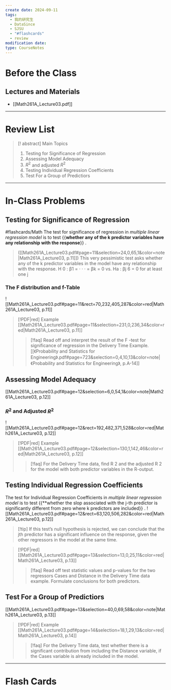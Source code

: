 ```yaml
---
create date: 2024-09-11
tags:
  - 我的研究生
  - DataSince
  - SJSU
  - "#flashcards"
  - review
modification date: 
type: CourseNotes
---
```


# Before the Class
## Lectures and Materials
- [[Math261A_Lecture03.pdf]]
---
# Review List
>[! abstract] Main Topics
>1. Testing for Significance of Regression
>2. Assessing Model Adequacy
>	1. $R^2$ and adjusted $R^2$
>3. Testing Individual Regression Coefficients
>4. Test For a Group of Predictiors

---
# In-Class Problems
## Testing for Significance of Regression
#flashcards/Math 
The test for significance of regression in *multiple linear regression model* is to test {{**whether any of the k predictor variables have any relationship with the response**}} .

> ([[Math261A_Lecture03.pdf#page=11&selection=24,0,65,1&color=note|Math261A_Lecture03, p.11]])
> This very pessimistic test asks whether any of the k predictor variables in the model have any relationship with the response. H 0 : β1 = · · · = βk = 0 vs. Ha : βj 6 = 0 for at least one j
### The F distribution and f-Table
![[Math261A_Lecture03.pdf#page=11&rect=70,232,405,287&color=red|Math261A_Lecture03, p.11]]
> [!PDF|red] Example [[Math261A_Lecture03.pdf#page=11&selection=231,0,236,34&color=red|Math261A_Lecture03, p.11]]
> >[!faq] Read off and interpret the result of the F -test for significance of regression in the Delivery Time Example.
> > [[《Probability and Statistics for Engineering》.pdf#page=723&selection=0,4,10,13&color=note|《Probability and Statistics for Engineering》, p.A-14]]
> 
> 
## Assessing Model Adequacy
[[Math261A_Lecture03.pdf#page=12&selection=6,0,54,1&color=note|Math261A_Lecture03, p.12]]
### $R^2$ and Adjusted $R^2$
![[Math261A_Lecture03.pdf#page=12&rect=192,482,371,528&color=red|Math261A_Lecture03, p.12]]
> [!PDF|red] Example [[Math261A_Lecture03.pdf#page=12&selection=130,1,142,46&color=red|Math261A_Lecture03, p.12]]
> >[!faq] For the Delivery Time data, find R 2 and the adjusted R 2 for the model with both predictor variables in the R-output.
> 
> 
## Testing Individual Regression Coefficients
The test for Individual Regression Coefficients in *multiple linear regression model* is to test {{**whether the slop associated with the j-th predictor is significantly different from zero where k predictors are included}} .
![[Math261A_Lecture03.pdf#page=12&rect=63,120,506,282&color=red|Math261A_Lecture03, p.12]]

>[!tip] If this test’s null hypothesis is rejected, we can conclude that the jth predictor has a significant influence on the response, given the other regressors in the model at the same time.


> [!PDF|red] [[Math261A_Lecture03.pdf#page=13&selection=13,0,25,11&color=red|Math261A_Lecture03, p.13]]
> >[!faq] Read off test statistic values and p-values for the two regressors Cases and Distance in the Delivery Time data example. Formulate conclusions for both predictors.
> 
> 
## Test For a Group of Predictiors
[[Math261A_Lecture03.pdf#page=13&selection=40,0,69,58&color=note|Math261A_Lecture03, p.13]]
> [!PDF|red] Example [[Math261A_Lecture03.pdf#page=14&selection=18,1,29,13&color=red|Math261A_Lecture03, p.14]]
> >[!faq] For the Delivery Time data, test whether there is a significant contribution from including the Distance variable, if the Cases variable is already included in the model.
> 
> 
---

# Flash Cards
